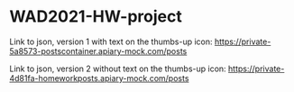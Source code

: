 # WAD2021-HW-project
Link to json, version 1 with text on the thumbs-up icon: https://private-5a8573-postscontainer.apiary-mock.com/posts

Link to json, version 2 without text on the thumbs-up icon: https://private-4d81fa-homeworkposts.apiary-mock.com/posts 